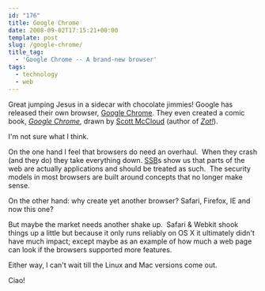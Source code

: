 ```yaml
---
id: "176"
title: Google Chrome
date: 2008-09-02T17:15:21+00:00
template: post
slug: /google-chrome/
title_tag:
  - 'Google Chrome -- A brand-new browser'
tags:
  - technology
  - web
---
```


Great jumping Jesus in a sidecar with chocolate jimmies! Google has released
their own browser, [Google Chrome](http://www.google.com/chrome/). They even
created a comic book,
[_Google Chrome_](https://www.google.com/googlebooks/chrome/), drawn by
[Scott McCloud](http://www.scottmccloud.com/) (author of
[_Zot!_](https://amzn.to/2DRHzoY)).

<!-- more -->

I'm not sure what I think.

On the one hand I feel that browsers do need an overhaul.  When they crash (and
they do) they take everything down.
[SSB](http://en.wikipedia.org/wiki/Site_Specific_Browser)s show us that parts of
the web are actually applications and should be treated as such.  The security
models in most browsers are built around concepts that no longer make sense.

On the other hand: why create yet another browser? Safari, Firefox, IE and now
this one?

But maybe the market needs another shake up.  Safari & Webkit shook things up a
little but because it only runs reliably on OS X it ultimately didn't have much
impact; except maybe as an example of how much a web page can look if the
browsers supported more features.

Either way, I can't wait till the Linux and Mac versions come out.

Ciao!

